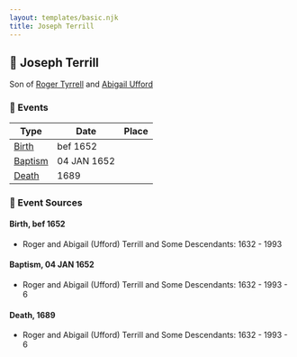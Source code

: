 ```yaml
---
layout: templates/basic.njk
title: Joseph Terrill
---
```

## 🔵 Joseph Terrill

Son of [Roger Tyrrell](/people/2/2108514) and [Abigail Ufford](/people/9/99473444)

### 📆 Events

Type | Date | Place
------ | ------ | ------
[Birth](#event-63fbf2af-52d1-4c12-862c-109e72e16e51) | bef 1652 |
[Baptism](#event-5e04e522-9aa3-4c62-8aac-249fc58d21ff) | 04 JAN 1652 |
[Death](#event-4d2c81b5-382b-415b-bf0e-4ba904678dec) | 1689 |

### 📰 Event Sources

#### <a id="event-63fbf2af-52d1-4c12-862c-109e72e16e51"></a> Birth, bef 1652
* Roger and Abigail (Ufford) Terrill and Some Descendants: 1632 - 1993

#### <a id="event-5e04e522-9aa3-4c62-8aac-249fc58d21ff"></a> Baptism, 04 JAN 1652
* Roger and Abigail (Ufford) Terrill and Some Descendants: 1632 - 1993  - 6

#### <a id="event-4d2c81b5-382b-415b-bf0e-4ba904678dec"></a> Death, 1689
* Roger and Abigail (Ufford) Terrill and Some Descendants: 1632 - 1993  - 6